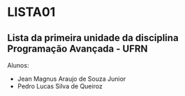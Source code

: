 # LISTA01
## Lista da primeira unidade da disciplina Programação Avançada - UFRN
Alunos:
+ Jean Magnus Araujo de Souza Junior
+ Pedro Lucas Silva de Queiroz
